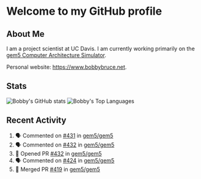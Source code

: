 # Welcome to my GitHub profile

## About Me

I am a project scientist at UC Davis. I am currently working primarily on the [gem5 Computer Architecture Simulator](https://github.com/gem5).

Personal website: <https://www.bobbybruce.net>.

## Stats

![Bobby's GitHub stats](https://github-readme-stats.vercel.app/api?username=bobbyrbruce&show_icons=true&theme=responsive&include_all_commits=true&count_private=true&show=reviews&disable_animations=true)
![Bobby's Top Languages ](https://github-readme-stats.vercel.app/api/top-langs/?username=bobbyrbruce&layout=compact&theme=responsive&count_private=true&langs_count=10&disable_animations=true)

## Recent Activity

<!--START_SECTION:activity-->
1. 🗣 Commented on [#431](https://github.com/gem5/gem5/pull/431#issuecomment-1757383512) in [gem5/gem5](https://github.com/gem5/gem5)
2. 🗣 Commented on [#432](https://github.com/gem5/gem5/pull/432#issuecomment-1756816670) in [gem5/gem5](https://github.com/gem5/gem5)
3. 💪 Opened PR [#432](https://github.com/gem5/gem5/pull/432) in [gem5/gem5](https://github.com/gem5/gem5)
4. 🗣 Commented on [#424](https://github.com/gem5/gem5/pull/424#issuecomment-1756802882) in [gem5/gem5](https://github.com/gem5/gem5)
5. 🎉 Merged PR [#419](https://github.com/gem5/gem5/pull/419) in [gem5/gem5](https://github.com/gem5/gem5)
<!--END_SECTION:activity-->

